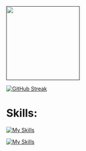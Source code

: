 <a href="">
<img height=195 src="https://github-readme-stats.vercel.app/api/top-langs?username=tamara-kostova&layout=compact&theme=dark&hide_border=true&langs_count=8&card_width=485" />
</a>

[![GitHub Streak](https://nirzak-streak-stats.vercel.app?user=tamara-kostova&theme=dark&hide_border=true&border_radius=5&date_format=j%20M%5B%20Y%5D)](https://git.io/streak-stats)

# Skills:

[![My Skills](https://skillicons.dev/icons?i=python,java,cs,c,cpp,ts,js,angular,html,css)](https://skillicons.dev)


[![My Skills](https://skillicons.dev/icons?i=pytorch,tensorflow,fastapi,django,spring,dotnet,mysql,postgres,git,docker)](https://skillicons.dev)

